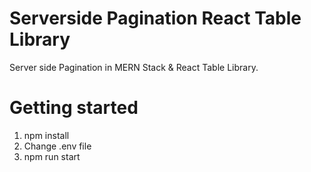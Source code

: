 # Serverside Pagination React Table Library

Server side Pagination in MERN Stack & React Table Library.

# Getting started

1. npm install
2. Change .env file
3. npm run start
